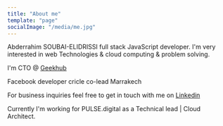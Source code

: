 ```yaml
---
title: "About me"
template: "page"
socialImage: "/media/me.jpg"
---
```


Abderrahim SOUBAI-ELIDRISSI full stack JavaScript developer. I'm very interested in web Technologies & cloud computing & problem solving.

I'm CTO @ [Geekhub](https://geekhub.ma)

Facebook developer cricle co-lead Marrakech

For business inquiries feel free to get in touch with me on [Linkedin](https://linkedin.com/in/soubai)

Currently I'm working for PULSE.digital as a Technical lead | Cloud Architect.
